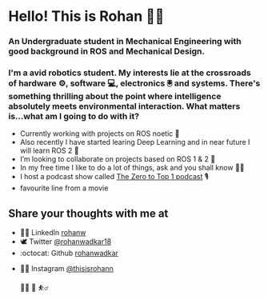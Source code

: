 # Hello! This is Rohan :raising_hand_man:

### An Undergraduate student in Mechanical Engineering with good background in ROS and Mechanical Design. 

### I'm a avid robotics student. My interests lie at the crossroads of hardware :gear:, software :computer:, electronics :trackball: and systems. There's something thrilling about the point where intelligence absolutely meets environmental interaction. What matters is...what am I going to do with it?



<!-- **rohanwadkar/rohanwadkar** is a ✨ _special_ ✨ repository because its `README.md` (this file) appears on your GitHub profile. -->

<!-- Here are some ideas to get you started: -->

- Currently working with projects on ROS noetic  🔭
- Also recently I have started learing Deep Learning and in near future I will learn ROS 2  🌱
- I’m looking to collaborate on projects based on ROS 1 & 2  :handshake: 
- In my free time I like to do a lot of things, ask and you shall know  :bowing_man:
- I host a podcast show called [The Zero to Top 1 podcast](https://open.spotify.com/show/5l6ZdLnwyXeqVUoQki8U95)  :studio_microphone:
- favourite line from a movie 




## Share your thoughts with me at

-  👨‍💼 LinkedIn [rohanw](www.linkedin.com/in/rohanwadkar/)
- 🕊️ Twitter [@rohanwadkar18](https://twitter.com/rohanwadkar18)
- :octocat: Github [rohanwadkar](www.github.com/rohanwadkar/)
<!-- - ℹ️ Portfolio website rohanwadkar.com -->
- 🧘‍♂️ Instagram [@thisisrohann](www.instagram.com/thisisrohann)

  👨‍💻 🔄 ⛹️‍♂️ 
